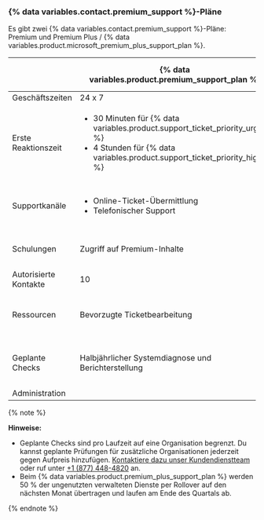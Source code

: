 
### {% data variables.contact.premium_support %}-Pläne

Es gibt zwei {% data variables.contact.premium_support %}-Pläne: Premium und Premium Plus / {% data variables.product.microsoft_premium_plus_support_plan %}.

|                       | {% data variables.product.premium_support_plan %} | {% data variables.product.premium_plus_support_plan %} |
| --------------------- | -------------------------------------------------------- | ------------------------------------------------------------- |
| Geschäftszeiten       | 24 x 7                                                   | 24 x 7                                                        |
| Erste Reaktionszeit   | <ul><li>30 Minuten für {% data variables.product.support_ticket_priority_urgent %}</li><li>4 Stunden für {% data variables.product.support_ticket_priority_high %}</li></ul>                                | <ul><li>30 Minuten für {% data variables.product.support_ticket_priority_urgent %}</li><li>4 Stunden für {% data variables.product.support_ticket_priority_high %}</li></ul>                                     |
| Supportkanäle         | <ul><li>Online-Ticket-Übermittlung</li><li>Telefonischer Support</li></ul>                                | <ul><li>Online-Ticket-Übermittlung</li><li>Telefonischer Support</li><li>Bildschirmfreigabe für kritische Probleme</li></ul>                                     |
| Schulungen            | Zugriff auf Premium-Inhalte                              | <ul><li>Zugriff auf Premium-Inhalte</li><li>1 virtuelle Schulung pro Jahr</li></ul>                                     |
| Autorisierte Kontakte | 10                                                       | 25                                                            |
| Ressourcen            | Bevorzugte Ticketbearbeitung                             | <ul><li>Bevorzugte Ticketbearbeitung</li><li>Namentlich bekannter Technischer Support-Account-Manager</li></ul>                                     |
| Geplante Checks       | Halbjährlicher Systemdiagnose und Berichterstellung      | <ul><li>Vierteljährlicher Systemdiagnose und Berichterstellung</li><li>Vierteljährliche Konto-Reviews</li></ul>                                     |
| Administration        |                                                          | 4 Stunden verwaltete Dienste pro Monat                        |

  {% note %}

  **Hinweise:**
  - Geplante Checks sind pro Laufzeit auf eine Organisation begrenzt. Du kannst geplante Prüfungen für zusätzliche Organisationen jederzeit gegen Aufpreis hinzufügen. [Kontaktiere dazu unser Kundendienstteam](https://enterprise.github.com/contact) oder ruf unter [+1 (877) 448-4820](tel:+1-877-448-4820) an.
  - Beim {% data variables.product.premium_plus_support_plan %} werden 50 % der ungenutzten verwalteten Dienste per Rollover auf den nächsten Monat übertragen und laufen am Ende des Quartals ab.

  {% endnote %}
